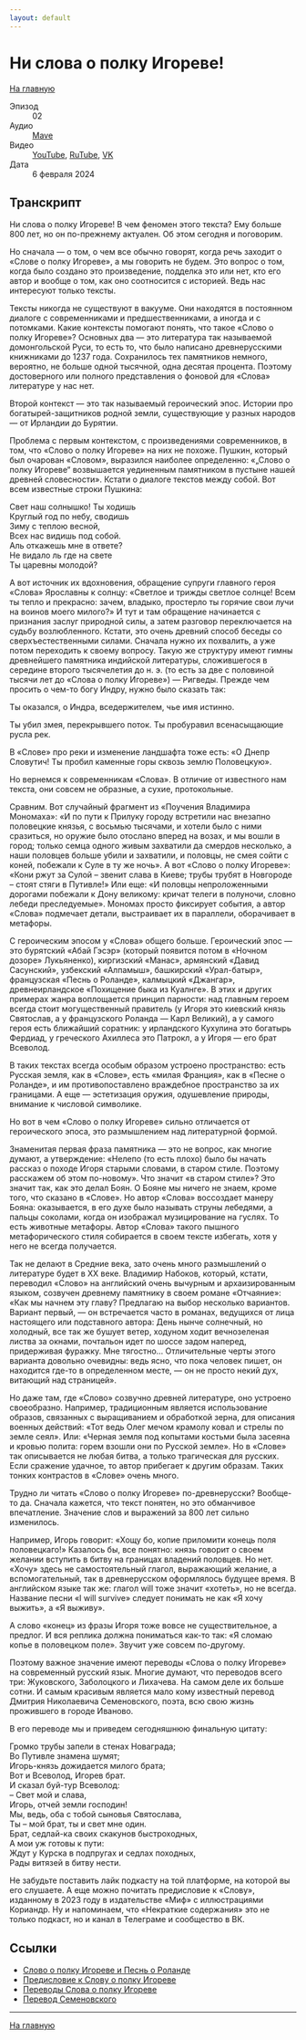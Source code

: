 ```yaml
---
layout: default
---
```


# Ни слова о полку Игореве!

[На главную](./index.html)

<dl>
<dt>Эпизод</dt>
<dd>02</dd>
<dt>Аудио</dt>
<dd><a href="https://nonbrevia.mave.digital/ep-3">Mave</a></dd>
<dt>Видео</dt>
<dd><a href="https://www.youtube.com/watch?v=VGA2RVgEn8I">YouTube</a>, <a href="https://rutube.ru/video/9c49912e2f1c57eaa2f8672ac11bc3a7/">RuTube</a>, <a href="https://vk.com/video-222396379_456239023">VK</a></dd>
<dt>Дата</dt>
<dd>6 февраля 2024</dd>
</dl>

## Транскрипт

Ни слова о полку Игореве! В чем феномен этого текста? Ему больше 800 лет, но он по-прежнему актуален. Об этом сегодня и поговорим.

Но сначала — о том, о чем все обычно говорят, когда речь заходит о «Слове о полку Игореве», а мы говорить не будем. Это вопрос о том, когда было создано это произведение, подделка это или нет, кто его автор и вообще о том, как оно соотносится с историей. Ведь нас интересуют только тексты. 

Тексты никогда не существуют в вакууме. Они находятся в постоянном диалоге с современниками и предшественниками, а иногда и с потомками. Какие контексты помогают понять, что такое «Слово о полку Игореве»? Основных два — это литература так называемой домонгольской Руси, то есть то, что было написано древнерусскими книжниками до 1237 года. Сохранилось тех памятников немного, вероятно, не больше одной тысячной, одна десятая процента. Поэтому достоверного или полного представления о фоновой для «Слова» литературе у нас нет. 

Второй контекст — это так называемый героический эпос. Истории про богатырей-защитников родной земли, существующие у разных народов — от Ирландии до Бурятии.

Проблема с первым контекстом, с произведениями современников, в том, что «Слово о полку Игореве» на них не похоже. Пушкин, который был очарован «Словом», выразился наиболее определенно: «„Слово о полку Игореве“ возвышается уединенным памятником в пустыне нашей древней словесности». Кстати о диалоге текстов между собой. Вот всем известные строки Пушкина: 

Свет наш солнышко! Ты ходишь <br/>
Круглый год по небу, сводишь<br/>
Зиму с теплою весной,<br/>
Всех нас видишь под собой.<br/>
Аль откажешь мне в ответе?<br/>
Не видало ль где на свете<br/>
Ты царевны молодой?

А вот источник их вдохновения, обращение супруги главного героя «Слова» Ярославны к солнцу: «Светлое и трижды светлое солнце! Всем ты тепло и прекрасно: зачем, владыко, простерло ты горячие свои лучи на воинов моего милого?» И тут и там обращение начинается с признания заслуг природной силы, а затем разговор переключается на судьбу возлюбленного. Кстати, это очень древний способ беседы со сверхъестественными силами. Сначала нужно их похвалить, а уже потом переходить к своему вопросу. Такую же структуру имеют гимны древнейшего памятника индийской литературы, сложившегося в середине второго тысячелетия до н. э. (то есть за две с половиной тысячи лет до «Слова о полку Игореве») — Ригведы. Прежде чем просить о чем-то богу Индру, нужно было сказать так: 

Ты оказался, о Индра, вседержителем, чье имя истинно. 

Ты убил змея, перекрывшего поток. Ты пробуравил всенасыщающие русла рек.

В «Слове» про реки и изменение ландшафта тоже есть: «О Днепр Словутич! Ты пробил каменные горы сквозь землю Половецкую».

Но вернемся к современникам «Слова». В отличие от известного нам текста, они совсем не образные, а сухие, протокольные. 

Сравним. Вот случайный фрагмент из «Поучения Владимира Мономаха»: «И по пути к Прилуку городу встретили нас внезапно половецкие князья, с восьмью тысячами, и хотели было с ними сразиться, но оружие было отослано вперед на возах, и мы вошли в город; только семца одного живым захватили да смердов несколько, а наши половцев больше убили и захватили, и половцы, не смея сойти с коней, побежали к Суле в ту же ночь». А вот «Слово о полку Игореве»: «Кони ржут за Сулой – звенит слава в Киеве; трубы трубят в Новгороде – стоят стяги в Путивле!» Или еще: «И половцы непроложенными дорогами побежали к Дону великому: кричат телеги в полуночи, словно лебеди преследуемые». Мономах просто фиксирует события, а автор «Слова» подмечает детали, выстраивает их в параллели, оборачивает в метафоры.

С героическим эпосом у «Слова» общего больше. Героический эпос — это бурятский «Абай Гэсэр» (который появится потом в «Ночном дозоре» Лукьяненко), киргизский «Манас», армянский «Давид Сасунский», узбекский «Алпамыш», башкирский «Урал-батыр», французская «Песнь о Роланде», калмыцкий «Джангар», древнеирландское «Похищение быка из Куалнге». В этих и других примерах жанра воплощается принцип парности: над главным героем всегда стоит могущественный правитель (у Игоря это киевский князь Святослав, а у французского Роланда — Карл Великий), а у самого героя есть ближайший соратник: у ирландского Кухулина это богатырь Фердиад, у греческого Ахиллеса это Патрокл, а у Игоря — его брат Всеволод.

В таких текстах всегда особым образом устроено пространство: есть Русская земля, как в «Слове», есть «милая Франция», как в «Песне о Роланде», и им противопоставлено враждебное пространство за их границами. А еще — эстетизация оружия, одушевление природы, внимание к числовой символике. 

Но вот в чем «Слово о полку Игореве» сильно отличается от героического эпоса, это размышлением над литературной формой. 

Знаменитая первая фраза памятника — это не вопрос, как многие думают, а утверждение: «Нелепо (то есть плохо) было бы начать рассказ о походе Игоря старыми словами, в старом стиле. Поэтому расскажем об этом по-новому». Что значит «в старом стиле»? Это значит так, как это делал Боян. О Бояне мы ничего не знаем, кроме того, что сказано в «Слове». Но автор «Слова» воссоздает манеру Бояна: оказывается, в его духе было называть струны лебедями, а пальцы соколами, когда он изображал музицирование на гуслях. То есть животные метафоры. Автор «Слова» такого пышного метафорического стиля собирается в своем тексте избегать, хотя у него не всегда получается.

Так не делают в Средние века, зато очень много размышлений о литературе будет в XX веке. Владимир Набоков, который, кстати, переводил «Слово» на английский очень вычурным и архаизированным языком, созвучен древнему памятнику в своем романе «Отчаяние»: «Как мы начнем эту главу? Предлагаю на выбор несколько вариантов. Вариант первый, — он встречается часто в романах, ведущихся от лица настоящего или подставного автора: День нынче солнечный, но холодный, все так же бушует ветер, ходуном ходит вечнозеленая листва за окнами, почтальон идет по шоссе задом наперед, придерживая фуражку. Мне тягостно... Отличительные черты этого варианта довольно очевидны: ведь ясно, что пока человек пишет, он находится где-то в определенном месте, — он не просто некий дух, витающий над страницей».

Но даже там, где «Слово» созвучно древней литературе, оно устроено своеобразно. Например, традиционным является использование образов, связанных с выращиванием и обработкой зерна, для описания военных действий: «Тот ведь Олег мечом крамолу ковал и стрелы по земле сеял». Или: «Черная земля под копытами костьми была засеяна и кровью полита: горем взошли они по Русской земле». Но в «Слове» так описывается не любая битва, а только трагическая для русских. Если сражение удачное, то автор прибегает к другим образам. Таких тонких контрастов в «Слове» очень много.

Трудно ли читать «Слово о полку Игореве» по-древнерусски? Вообще-то да. Сначала кажется, что текст понятен, но это обманчивое впечатление. Значение слов и выражений за 800 лет сильно изменилось. 

Например, Игорь говорит: «Хощу бо, копие приломити конець поля половецкаго!» Казалось бы, все понятно: князь говорит о своем желании вступить в битву на границах владений половцев. Но нет. «Хочу» здесь не самостоятельный глагол, выражающий желание, а вспомогательный, так в древнерусском оформлялось будущее время. В английском языке так же: глагол will тоже значит «хотеть», но не всегда. Название песни «I will survive» следует понимать не как «Я хочу выжить», а «Я выживу». 

А слово «конец» из фразы Игоря тоже вовсе не существительное, а предлог. И вся реплика должна пониматься как-то так: «Я сломаю копье в половецком поле». Звучит уже совсем по-другому.

Поэтому важное значение имеют переводы «Слова о полку Игореве» на современный русский язык. Многие думают, что переводов всего три: Жуковского, Заболоцкого и Лихачева. На самом деле их больше сотни. И самым красивым является мало кому известный перевод Дмитрия Николаевича Семеновского, поэта, всю свою жизнь прожившего в городе Иваново.

В его переводе мы и приведем сегодняшнюю финальную цитату:

Громко трубы запели в стенах Новаграда;<br/>
Во Путивле знамена шумят;<br/>
Игорь-князь дожидается милого брата;<br/>
Вот и Всеволод, Игорев брат.<br/>
И сказал буй-тур Всеволод:<br/>
– Свет мой и слава,<br/>
Игорь, отчей земли господин!<br/>
Мы, ведь, оба с тобой сыновья Святослава,<br/>
Ты – мой брат, ты и свет мне один.<br/>
Брат, седлай-ка своих скакунов быстроходных,<br/>
А мои уж готовы к пути:<br/>
Ждут у Курска в подпругах и седлах походных,<br/>
Рады витязей в битву нести.

Не забудьте поставить лайк подкасту на той платформе, на которой вы его слушаете. А еще можно почитать предисловие к «Слову», изданному в 2023 году в издательстве «Миф» с иллюстрациями Кориандр. Ну и напоминаем, что «Некраткие содержания» это не только подкаст, но и канал в Телеграме и сообщество в ВК.


## Ссылки

* [Слово о полку Игореве и Песнь о Роланде](http://nevmenandr.net/personalia/1_pdfsam1_94_pdfsam_fz31.pdf)
* [Предисловие к Слову о полку Игореве](http://nevmenandr.net/personalia/spi_ya.pdf)
* [Переводы Слова о полку Игореве](https://magazines.gorky.media/neva/2010/1/perevody-slova-o-polku-igoreve-mify-i-realnost.html)
* [Перевод Семеновского](http://nevmenandr.net/cgi-bin/trans.py?it=e1)


------

[На главную](./index.html)
